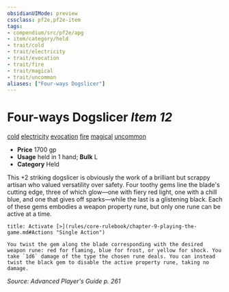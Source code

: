 ```yaml
---
obsidianUIMode: preview
cssclass: pf2e,pf2e-item
tags:
- compendium/src/pf2e/apg
- item/category/held
- trait/cold
- trait/electricity
- trait/evocation
- trait/fire
- trait/magical
- trait/uncommon
aliases: ["Four-ways Dogslicer"]
---
```

# Four-ways Dogslicer *Item 12*  
[cold](rules/traits/cold.md)  [electricity](rules/traits/electricity.md)  [evocation](rules/traits/evocation.md)  [fire](rules/traits/fire.md)  [magical](rules/traits/magical.md)  [uncommon](rules/traits/uncommon.md)  

- **Price** 1700 gp
- **Usage** held in 1 hand; **Bulk** L
- **Category** Held

This +2 striking dogslicer is obviously the work of a brilliant but scrappy artisan who valued versatility over safety. Four toothy gems line the blade's cutting edge, three of which glow—one with fiery red light, one with a chill blue, and one that gives off sparks—while the last is a glistening black. Each of these gems embodies a weapon property rune, but only one rune can be active at a time.

```ad-embed-ability
title: Activate [>](rules/core-rulebook/chapter-9-playing-the-game.md#Actions "Single Action")

You twist the gem along the blade corresponding with the desired weapon rune: red for flaming, blue for frost, or yellow for shock. You take `1d6` damage of the type the chosen rune deals. You can instead twist the black gem to disable the active property rune, taking no damage.
```

*Source: Advanced Player's Guide p. 261*